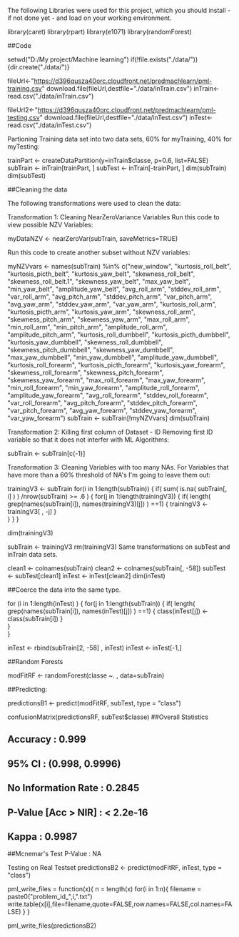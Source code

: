 

The following Libraries were used for this project, which you should install - if not done yet - and load on your working environment.

library(caret)
library(rpart)
library(e1071)
library(randomForest)

##Code 

setwd("D:/My project/Machine learning")
if(!file.exists("./data/")){dir.create("./data/")}

fileUrl<-"https://d396qusza40orc.cloudfront.net/predmachlearn/pml-training.csv"
download.file(fileUrl,destfile="./data/inTrain.csv")
inTrain<-read.csv("./data/inTrain.csv")

fileUrl2<-"https://d396qusza40orc.cloudfront.net/predmachlearn/pml-testing.csv"
download.file(fileUrl,destfile="./data/inTest.csv")
inTest<-read.csv("./data/inTest.csv")

Partioning Training data set into two data sets, 60% for myTraining, 40% for myTesting:


trainPart <- createDataPartition(y=inTrain$classe, p=0.6, list=FALSE)
subTrain <- inTrain[trainPart, ]
subTest <- inTrain[-trainPart, ]
dim(subTrain)
dim(subTest)

##Cleaning the data

The following transformations were used to clean the data:

Transformation 1: Cleaning NearZeroVariance Variables Run this code to view possible NZV Variables:

myDataNZV <- nearZeroVar(subTrain, saveMetrics=TRUE)

Run this code to create another subset without NZV variables:

myNZVvars <- names(subTrain) %in% c("new_window", "kurtosis_roll_belt", "kurtosis_picth_belt",
"kurtosis_yaw_belt", "skewness_roll_belt", "skewness_roll_belt.1", "skewness_yaw_belt",
"max_yaw_belt", "min_yaw_belt", "amplitude_yaw_belt", "avg_roll_arm", "stddev_roll_arm",
"var_roll_arm", "avg_pitch_arm", "stddev_pitch_arm", "var_pitch_arm", "avg_yaw_arm",
"stddev_yaw_arm", "var_yaw_arm", "kurtosis_roll_arm", "kurtosis_picth_arm",
"kurtosis_yaw_arm", "skewness_roll_arm", "skewness_pitch_arm", "skewness_yaw_arm",
"max_roll_arm", "min_roll_arm", "min_pitch_arm", "amplitude_roll_arm", "amplitude_pitch_arm",
"kurtosis_roll_dumbbell", "kurtosis_picth_dumbbell", "kurtosis_yaw_dumbbell", "skewness_roll_dumbbell",
"skewness_pitch_dumbbell", "skewness_yaw_dumbbell", "max_yaw_dumbbell", "min_yaw_dumbbell",
"amplitude_yaw_dumbbell", "kurtosis_roll_forearm", "kurtosis_picth_forearm", "kurtosis_yaw_forearm",
"skewness_roll_forearm", "skewness_pitch_forearm", "skewness_yaw_forearm", "max_roll_forearm",
"max_yaw_forearm", "min_roll_forearm", "min_yaw_forearm", "amplitude_roll_forearm",
"amplitude_yaw_forearm", "avg_roll_forearm", "stddev_roll_forearm", "var_roll_forearm",
"avg_pitch_forearm", "stddev_pitch_forearm", "var_pitch_forearm", "avg_yaw_forearm",
"stddev_yaw_forearm", "var_yaw_forearm")
subTrain <- subTrain[!myNZVvars]
dim(subTrain)

Transformation 2: Killing first column of Dataset - ID Removing first ID variable so that it does not interfer with ML Algorithms:

subTrain <- subTrain[c(-1)]

Transformation 3: Cleaning Variables with too many NAs. For Variables that have more than a 60% threshold of NA's I'm going to leave them out:

trainingV3 <- subTrain
for(i in 1:length(subTrain)) { 
        if( sum( is.na( subTrain[, i] ) ) /nrow(subTrain) >= .6 ) { 
        for(j in 1:length(trainingV3)) {
            if( length( grep(names(subTrain[i]), names(trainingV3)[j]) ) ==1)  { 
                trainingV3 <- trainingV3[ , -j]
            }   
        } 
    }
}

dim(trainingV3)


subTrain <- trainingV3
rm(trainingV3)
Same transformations on subTest and inTrain data sets.

clean1 <- colnames(subTrain)
clean2 <- colnames(subTrain[, -58])
subTest <- subTest[clean1]
inTest <- inTest[clean2]
dim(inTest)

##Coerce the data into the same type.

for (i in 1:length(inTest) ) {
        for(j in 1:length(subTrain)) {
        if( length( grep(names(subTrain[i]), names(inTest)[j]) ) ==1)  {
            class(inTest[j]) <- class(subTrain[i])
        }      
    }      
}

inTest <- rbind(subTrain[2, -58] , inTest)
inTest <- inTest[-1,]

##Random Forests

modFitRF <- randomForest(classe ~. , data=subTrain)

##Predicting:

predictionsB1 <- predict(modFitRF, subTest, type = "class")

confusionMatrix(predictionsRF, subTest$classe)
##Overall Statistics

 ##              Accuracy : 0.999          
 ##                95% CI : (0.998, 0.9996)
 ##   No Information Rate : 0.2845         
 ##   P-Value [Acc > NIR] : < 2.2e-16      

 ##                 Kappa : 0.9987         
 ##Mcnemar's Test P-Value : NA 

Testing on Real Testset
predictionsB2 <- predict(modFitRF, inTest, type = "class")


pml_write_files = function(x){
  n = length(x)
  for(i in 1:n){
    filename = paste0("problem_id_",i,".txt")
    write.table(x[i],file=filename,quote=FALSE,row.names=FALSE,col.names=FALSE)
  }
}

pml_write_files(predictionsB2)

